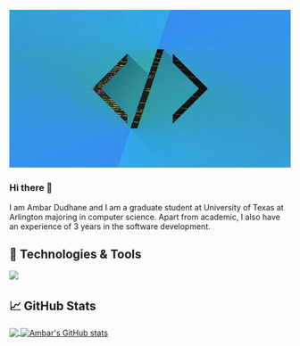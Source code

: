 [![Header](https://github.com/AmbarDudhane/AmbarDudhane/blob/main/icons/header_img.jpg "Header")](https://ambar-portfolio.herokuapp.com/)


### Hi there 👋

I am Ambar Dudhane and I am a graduate student at University of Texas at Arlington majoring in computer science. Apart from academic, I also have an experience of 3 years in the software development.

<!--
**AmbarDudhane/AmbarDudhane** is a ✨ _special_ ✨ repository because its `README.md` (this file) appears on your GitHub profile.

Here are some ideas to get you started:

- 🔭 I’m currently working on full stack development
- 🌱 I’m currently learning react
- 👯 I’m looking to collaborate on ...
- 🤔 I’m looking for help with ...
- 💬 Ask me about ...
- 📫 How to reach me: ...
- 😄 Pronouns: ...
- ⚡ Fun fact: ...
-->

## 🔧 Technologies & Tools
![](https://img.shields.io/badge/OS-Windows-informational?style=flat&logo=linux&logoColor=white&color=2bbc8a)


## &#x1f4c8; GitHub Stats

<a href="https://github.com/AmbarDudhane">
<img align="center" src="https://github-readme-stats.vercel.app/api/top-langs/?username=AmbarDudhane&&title_color=ffffff&text_color=c9cacc&icon_color=2bbc8a&bg_color=1d1f21" />
<a/>
  
<a href="https://github.com/AmbarDudhane">
  <img align="center" src="https://github-readme-stats.vercel.app/api?username=ambardudhane&show_icons=true&theme=radical" alt="Ambar's GitHub stats" />
<a/>

